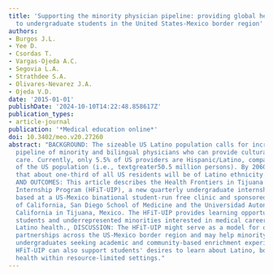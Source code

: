 ```yaml
---
title: 'Supporting the minority physician pipeline: providing global health experiences
  to undergraduate students in the United States-Mexico border region'
authors:
- Burgos J.L.
- Yee D.
- Csordas T.
- Vargas-Ojeda A.C.
- Segovia L.A.
- Strathdee S.A.
- Olivares-Nevarez J.A.
- Ojeda V.D.
date: '2015-01-01'
publishDate: '2024-10-10T14:22:48.858617Z'
publication_types:
- article-journal
publication: '*Medical education online*'
doi: 10.3402/meo.v20.27260
abstract: "BACKGROUND: The sizeable US Latino population calls for increasing the
  pipeline of minority and bilingual physicians who can provide culturally competent
  care. Currently, only 5.5% of US providers are Hispanic/Latino, compared with 16%
  of the US population (i.e., textgreater50.5 million persons). By 2060, it is predicted
  that about one-third of all US residents will be of Latino ethnicity., ACTIVITIES
  AND OUTCOMES: This article describes the Health Frontiers in Tijuana Undergraduate
  Internship Program (HFiT-UIP), a new quarterly undergraduate internship program
  based at a US-Mexico binational student-run free clinic and sponsored by the University
  of California, San Diego School of Medicine and the Universidad Autonoma de Baja
  California in Tijuana, Mexico. The HFiT-UIP provides learning opportunities for
  students and underrepresented minorities interested in medical careers, specifically
  Latino health., DISCUSSION: The HFiT-UIP might serve as a model for other educational
  partnerships across the US-Mexico border region and may help minority and other
  undergraduates seeking academic and community-based enrichment experiences. The
  HFiT-UIP can also support students' desires to learn about Latino, border, and global
  health within resource-limited settings."
---
```

